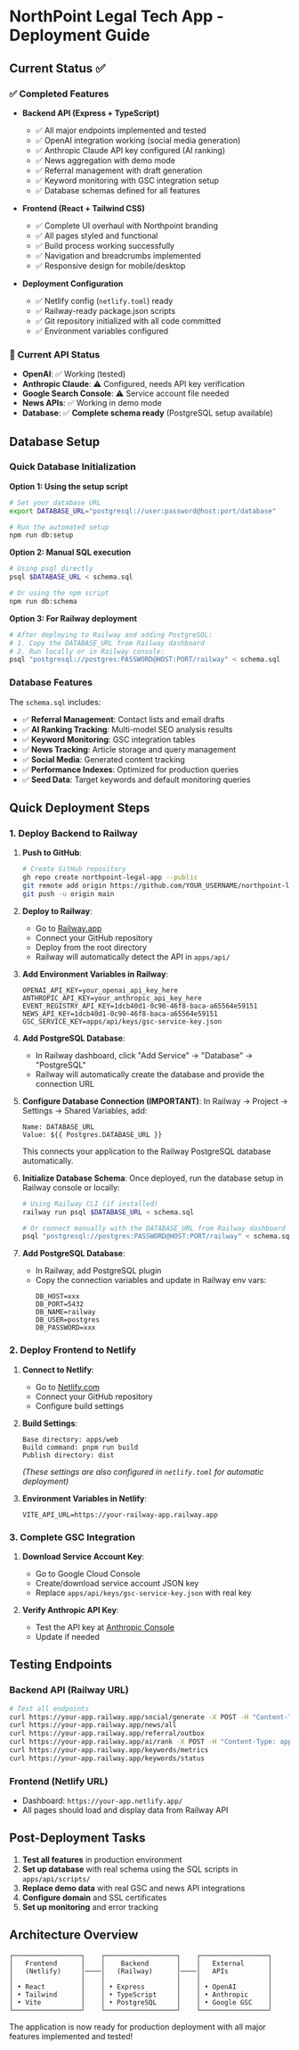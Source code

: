 # NorthPoint Legal Tech App - Deployment Guide

## Current Status ✅

### ✅ Completed Features
- **Backend API (Express + TypeScript)**
  - ✅ All major endpoints implemented and tested
  - ✅ OpenAI integration working (social media generation)
  - ✅ Anthropic Claude API key configured (AI ranking)
  - ✅ News aggregation with demo mode
  - ✅ Referral management with draft generation
  - ✅ Keyword monitoring with GSC integration setup
  - ✅ Database schemas defined for all features

- **Frontend (React + Tailwind CSS)**
  - ✅ Complete UI overhaul with Northpoint branding
  - ✅ All pages styled and functional
  - ✅ Build process working successfully
  - ✅ Navigation and breadcrumbs implemented
  - ✅ Responsive design for mobile/desktop

- **Deployment Configuration**
  - ✅ Netlify config (`netlify.toml`) ready
  - ✅ Railway-ready package.json scripts
  - ✅ Git repository initialized with all code committed
  - ✅ Environment variables configured

### 🔧 Current API Status
- **OpenAI**: ✅ Working (tested)
- **Anthropic Claude**: ⚠️ Configured, needs API key verification
- **Google Search Console**: ⚠️ Service account file needed
- **News APIs**: ✅ Working in demo mode
- **Database**: ✅ **Complete schema ready** (PostgreSQL setup available)

## Database Setup

### Quick Database Initialization

**Option 1: Using the setup script**
```bash
# Set your database URL
export DATABASE_URL="postgresql://user:password@host:port/database"

# Run the automated setup
npm run db:setup
```

**Option 2: Manual SQL execution**
```bash
# Using psql directly
psql $DATABASE_URL < schema.sql

# Or using the npm script
npm run db:schema
```

**Option 3: For Railway deployment**
```bash
# After deploying to Railway and adding PostgreSQL:
# 1. Copy the DATABASE_URL from Railway dashboard
# 2. Run locally or in Railway console:
psql "postgresql://postgres:PASSWORD@HOST:PORT/railway" < schema.sql
```

### Database Features
The `schema.sql` includes:
- ✅ **Referral Management**: Contact lists and email drafts
- ✅ **AI Ranking Tracking**: Multi-model SEO analysis results
- ✅ **Keyword Monitoring**: GSC integration tables
- ✅ **News Tracking**: Article storage and query management
- ✅ **Social Media**: Generated content tracking
- ✅ **Performance Indexes**: Optimized for production queries
- ✅ **Seed Data**: Target keywords and default monitoring queries

## Quick Deployment Steps

### 1. Deploy Backend to Railway

1. **Push to GitHub**:
   ```bash
   # Create GitHub repository
   gh repo create northpoint-legal-app --public
   git remote add origin https://github.com/YOUR_USERNAME/northpoint-legal-app.git
   git push -u origin main
   ```

2. **Deploy to Railway**:
   - Go to [Railway.app](https://railway.app)
   - Connect your GitHub repository
   - Deploy from the root directory
   - Railway will automatically detect the API in `apps/api/`

3. **Add Environment Variables in Railway**:
   ```
   OPENAI_API_KEY=your_openai_api_key_here
   ANTHROPIC_API_KEY=your_anthropic_api_key_here
   EVENT_REGISTRY_API_KEY=1dcb40d1-0c90-46f8-baca-a65564e59151
   NEWS_API_KEY=1dcb40d1-0c90-46f8-baca-a65564e59151
   GSC_SERVICE_KEY=apps/api/keys/gsc-service-key.json
   ```

4. **Add PostgreSQL Database**:
   - In Railway dashboard, click "Add Service" → "Database" → "PostgreSQL"
   - Railway will automatically create the database and provide the connection URL

5. **Configure Database Connection (IMPORTANT)**:
   In Railway → Project → Settings → Shared Variables, add:
   ```
   Name: DATABASE_URL
   Value: ${{ Postgres.DATABASE_URL }}
   ```
   This connects your application to the Railway PostgreSQL database automatically.

6. **Initialize Database Schema**:
   Once deployed, run the database setup in Railway console or locally:
   ```bash
   # Using Railway CLI (if installed)
   railway run psql $DATABASE_URL < schema.sql
   
   # Or connect manually with the DATABASE_URL from Railway dashboard
   psql "postgresql://postgres:PASSWORD@HOST:PORT/railway" < schema.sql
   ```

4. **Add PostgreSQL Database**:
   - In Railway, add PostgreSQL plugin
   - Copy the connection variables and update in Railway env vars:
     ```
     DB_HOST=xxx
     DB_PORT=5432
     DB_NAME=railway
     DB_USER=postgres
     DB_PASSWORD=xxx
     ```

### 2. Deploy Frontend to Netlify

1. **Connect to Netlify**:
   - Go to [Netlify.com](https://netlify.com)
   - Connect your GitHub repository
   - Configure build settings

2. **Build Settings**:
   ```
   Base directory: apps/web
   Build command: pnpm run build
   Publish directory: dist
   ```
   *(These settings are also configured in `netlify.toml` for automatic deployment)*

3. **Environment Variables in Netlify**:
   ```
   VITE_API_URL=https://your-railway-app.railway.app
   ```

### 3. Complete GSC Integration

1. **Download Service Account Key**:
   - Go to Google Cloud Console
   - Create/download service account JSON key
   - Replace `apps/api/keys/gsc-service-key.json` with real key

2. **Verify Anthropic API Key**:
   - Test the API key at [Anthropic Console](https://console.anthropic.com)
   - Update if needed

## Testing Endpoints

### Backend API (Railway URL)
```bash
# Test all endpoints
curl https://your-app.railway.app/social/generate -X POST -H "Content-Type: application/json" -d '{"prompt":"personal injury law content for twitter"}'
curl https://your-app.railway.app/news/all
curl https://your-app.railway.app/referral/outbox
curl https://your-app.railway.app/ai/rank -X POST -H "Content-Type: application/json" -d '{"url":"https://northpointtriallaw.com","keywords":["personal injury"],"models":["gpt-4"]}'
curl https://your-app.railway.app/keywords/metrics
curl https://your-app.railway.app/keywords/status
```

### Frontend (Netlify URL)
- Dashboard: `https://your-app.netlify.app/`
- All pages should load and display data from Railway API

## Post-Deployment Tasks

1. **Test all features** in production environment
2. **Set up database** with real schema using the SQL scripts in `apps/api/scripts/`
3. **Replace demo data** with real GSC and news API integrations
4. **Configure domain** and SSL certificates
5. **Set up monitoring** and error tracking

## Architecture Overview

```
┌─────────────────┐    ┌──────────────────┐    ┌─────────────────┐
│   Frontend      │    │    Backend       │    │   External      │
│   (Netlify)     │────│   (Railway)      │────│   APIs          │
│                 │    │                  │    │                 │
│ • React         │    │ • Express        │    │ • OpenAI        │
│ • Tailwind      │    │ • TypeScript     │    │ • Anthropic     │
│ • Vite          │    │ • PostgreSQL     │    │ • Google GSC    │
└─────────────────┘    └──────────────────┘    └─────────────────┘
```

The application is now ready for production deployment with all major features implemented and tested!
